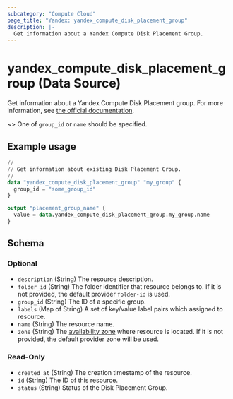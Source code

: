 ```yaml
---
subcategory: "Compute Cloud"
page_title: "Yandex: yandex_compute_disk_placement_group"
description: |-
  Get information about a Yandex Compute Disk Placement Group.
---
```


# yandex_compute_disk_placement_group (Data Source)

Get information about a Yandex Compute Disk Placement group. For more information, see [the official documentation](https://yandex.cloud/docs/compute/concepts/disk#nr-disks).

~> One of `group_id` or `name` should be specified.

## Example usage

```terraform
//
// Get information about existing Disk Placement Group.
//
data "yandex_compute_disk_placement_group" "my_group" {
  group_id = "some_group_id"
}

output "placement_group_name" {
  value = data.yandex_compute_disk_placement_group.my_group.name
}
```

<!-- schema generated by tfplugindocs -->
## Schema

### Optional

- `description` (String) The resource description.
- `folder_id` (String) The folder identifier that resource belongs to. If it is not provided, the default provider `folder-id` is used.
- `group_id` (String) The ID of a specific group.
- `labels` (Map of String) A set of key/value label pairs which assigned to resource.
- `name` (String) The resource name.
- `zone` (String) The [availability zone](https://yandex.cloud/docs/overview/concepts/geo-scope) where resource is located. If it is not provided, the default provider zone will be used.

### Read-Only

- `created_at` (String) The creation timestamp of the resource.
- `id` (String) The ID of this resource.
- `status` (String) Status of the Disk Placement Group.
